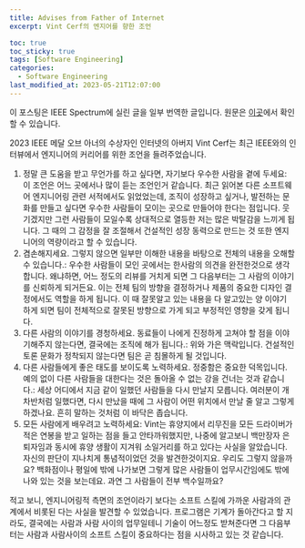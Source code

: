 ```yaml
---
title: Advises from Father of Internet
excerpt: Vint Cerf의 엔지어를 향한 조언

toc: true
toc_sticky: true
tags: [Software Engineering]
categories:
  - Software Engineering
last_modified_at: 2023-05-21T12:07:00
---
```



이 포스팅은 IEEE Spectrum에 실린 글을 일부 번역한 글입니다. 원문은 [이곳](https://spectrum.ieee.org/vint-cerf-advice)에서 확인 할 수 있습니다.

2023 IEEE 메달 오브 아너의 수상자인 인터넷의 아버지 Vint Cerf는 최근 IEEE와의 인터뷰에서 엔지니어의 커리어를 위한 조언을 들려주었습니다.

1. 정말 큰 도움을 받고 무언가를 하고 싶다면, 자기보다 우수한 사람을 곁에 두세요: 이 조언은 어느 곳에서나 많이 듣는 조언인거 같습니다. 최근 읽어본 다른 소프트웨어 엔지니어링 관련 서적에서도 읽었었는데, 조직이 성장하고 싶거나, 발전하는 문화를 만들고 싶다면 우수한 사람들이 모이는 곳으로 만들어야 한다는 점입니다. 웃기겠지만 그런 사람들이 모일수록 상대적으로 열등한 저는 많은 박탈감을 느끼게 됩니다. 그 때의 그 감정을 잘 조절해서 건설적인 성장 동력으로 만드는 것 또한 엔지니어의 역량이라고 할 수 있습니다.
2. 겸손해지세요. 그렇지 않으면 일부만 이해한 내용을 바탕으로 전체의 내용을 오해할 수 있습니다.: 우수한 사람들이 모인 곳에서는 한사람의 의견을 완전한것으로 생각합니다. 왜냐하면, 어느 정도의 리뷰를 거치게 되면 그 다음부터는 그 사람의 이야기를 신뢰하게 되거든요. 이는 전체 팀의 방향을 결정하거나 제품의 중요한 디자인 결정에서도 역할을 하게 됩니다. 이 때 잘못알고 있는 내용을 다 알고있는 양 이야기 하게 되면 팀이 전체적으로 잘못된 방향으로 가게 되고 부정적인 영향을 갖게 됩니다.
3. 다른 사람의 이야기를 경청하세요. 동료들이 나에게 진정하게 고쳐야 할 점을 이야기해주지 않는다면, 결국에는 조직에 해가 됩니다.: 위와 가은 맥락입니다. 건설적인 토론 문화가 정착되지 않는다면 팀은 곧 침몰하게 될 것입니다.
4. 다른 사람들에게 좋은 태도를 보이도록 노력하세요. 정중함은 중요한 덕목입니다. 예의 없이 다른 사람들을 대한다는 것은 돌아올 수 없는 강을 건너는 것과 같습니다.: 세상 어디에서 지금 같이 일했던 사람들을 다시 만날지 모릅니다. 여러분이 개차반처럼 일했다면, 다시 만났을 때에 그 사람이 어떤 위치에서 만날 줄 알고 그렇게 하겠나요. 흔히 말하는 것처럼 이 바닥은 좁습니다.
5. 모든 사람에게 배우려고 노력하세요: Vint는 휴양지에서 리무진을 모든 드라이버가 적은 연봉을 받고 일하는 점을 들고 안타까워했지만, 나중에 알고보니 백만장자 은퇴자임과 동시에 휴양 생활이 지겨워 소일거리를 하고 있다는 사실을 알았습니다. 자신의 판단이 지나치게 통념적이었던 것을 발견한것이지요. 우리도 그렇지 않을까요? 백화점이나 평일에 밖에 나가보면 그렇게 많은 사람들이 업무시간임에도 밖에 나와 있는 것을 보는데요. 과연 그 사람들이 전부 백수일까요?

적고 보니, 엔지니어링적 측면의 조언이라기 보다는 소프트 스킬에 가까운 사람과의 관계에서 비롯된 다는 사실을 발견할 수 있었습니다. 프로그램은 기계가 돌아간다고 할 지라도, 결국에는 사람과 사람 사이의 업무일테니 기술이 어느정도 받쳐준다면 그 다음부터는 사람과 사람사이의 소프트 스킬이 중요하다는 점을 시사하고 있는 것 같습니다.